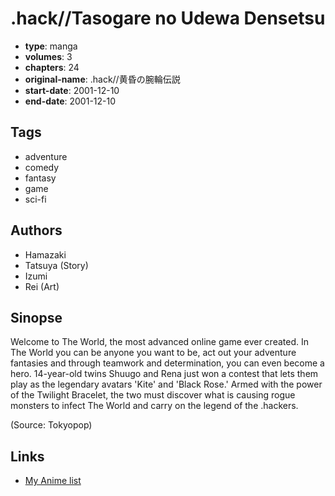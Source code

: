 # .hack//Tasogare no Udewa Densetsu

-   **type**: manga
-   **volumes**: 3
-   **chapters**: 24
-   **original-name**: .hack//黄昏の腕輪伝説
-   **start-date**: 2001-12-10
-   **end-date**: 2001-12-10

## Tags

-   adventure
-   comedy
-   fantasy
-   game
-   sci-fi

## Authors

-   Hamazaki
-   Tatsuya (Story)
-   Izumi
-   Rei (Art)

## Sinopse

Welcome to The World, the most advanced online game ever created. In The World you can be anyone you want to be, act out your adventure fantasies and through teamwork and determination, you can even become a hero. 14-year-old twins Shuugo and Rena just won a contest that lets them play as the legendary avatars 'Kite' and 'Black Rose.' Armed with the power of the Twilight Bracelet, the two must discover what is causing rogue monsters to infect The World and carry on the legend of the .hackers.

(Source: Tokyopop)

## Links

-   [My Anime list](https://myanimelist.net/manga/117/hack__Tasogare_no_Udewa_Densetsu)
